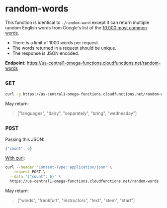 # random-words

This function is identical to `./random-word` except it can return multiple random English words from Google's list of the [10,000 most common words](https://github.com/first20hours/google-10000-english).

- There is a limit of 1000 words per request.
- The words returned in a request should be unique.
- The response is JSON encoded.

**Endpoint:** https://us-central1-omega-functions.cloudfunctions.net/random-words

## `GET`

```bash
curl -g https://us-central1-omega-functions.cloudfunctions.net/random-words?count=5
```

May return:

> ["languages", "dairy", "separately", "bring", "wednesday"]

## `POST`

Passing this JSON:

```js
{"count": 6}
```

[With curl](https://stackoverflow.com/a/7173011/6591491):

```bash
curl --header "Content-Type: application/json" \
  --request POST \
  --data '{"count": 6}' \
  https://us-central1-omega-functions.cloudfunctions.net/random-words
```

May return:

> ["winds", "frankfurt", "instructors", "text", "stem", "start"]
